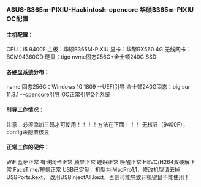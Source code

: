 
### ASUS-B365m-PIXIU-Hackintosh-opencore    华硕B365m-PIXIU  OC配置

#### 主机配置：

CPU：i5 9400F
主板：华硕B365M-PIXIU
显卡：华擎RX560 4G
无线网卡：BCM94360CD
硬盘：tigo nvme固态256G+金士顿240G SSD

#### 各硬盘系统分布：

nvme 固态256G：Windows 10 1809 --UEFI引导
金士顿240G固态：big sur 11.3.1 --opencore引导
OC正常引导2个系统

#### 引导工作情况：

注意：必须添加三码才可使用！！！！方法在下面！！！
无核显（9400F），config未配置核显

#### 正常工作的硬件：

WiFi蓝牙正常
有线网卡正常
独显正常
睡眠正常
唤醒正常
HEVC/H264双硬解正常
FaceTime/短信正常
USB已定制，机型为iMacPro1,1，修改机型请去掉USBPorts.kext， 改用USBInjectAll.kext，否则可能导致开机键鼠不能使用！

